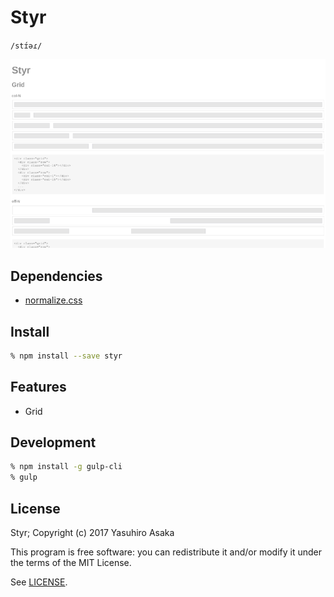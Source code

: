 # Styr

`/stɪ́əɾ/`

![Screenshot](doc/img/screenshot.png)


## Dependencies

* [normalize.css](https://github.com/necolas/normalize.css)


## Install

```zsh
% npm install --save styr
```


## Features

* Grid


## Development

```zsh
% npm install -g gulp-cli
% gulp
```


## License

Styr; Copyright (c) 2017 Yasuhiro Asaka

This program is free software: you can redistribute it and/or modify it
under the terms of the MIT License.

See [LICENSE](LICENSE).
